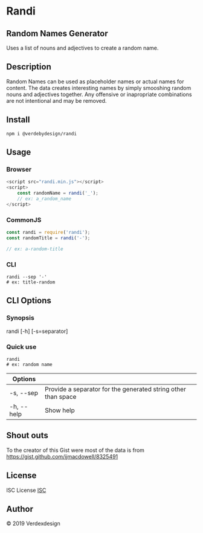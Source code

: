 # Randi

## Random Names Generator

Uses a list of nouns and adjectives to create a random name.

## Description

Random Names can be used as placeholder names or actual names for content.
The data creates interesting names by simply smooshing random nouns and adjectives together.
Any offensive or inapropriate combinations are not intentional and may be removed.

## Install

```npm i @verdebydesign/randi```

## Usage

### Browser

```js
<script src="randi.min.js"></script>
<script>
    const randomName = randi('_');
    // ex: a_random_name
</script>
```

### CommonJS

```js
const randi = require('randi');
const randomTitle = randi('-');

// ex: a-random-title
```

### CLI

```shell
randi --sep '-'
# ex: title-random
```

## CLI Options

### Synopsis

randi [-h] [-s=separator]

### Quick use

```shell
randi
# ex: random name
```

|Options||
|--|--|
| -s, --sep| Provide a separator for the generated string other than space|
| -h, --help| Show help |

## Shout outs

To the creator of this Gist were most of the data is from
<https://gist.github.com/ijmacdowell/8325491>

## License

ISC License [ISC](https://opensource.org/licenses/ISC)

## Author

&copy; 2019 Verdexdesign
